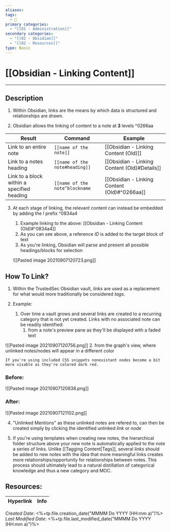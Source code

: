 ```yaml
---
aliases: 
tags:
  - 📝
primary categories:
  - "[[01 - Administration]]"
secondary categories:
  - "[[02 - Obsidian]]"
  - "[[02 - Resources]]"
type: Basic
---
```

# [[Obsidian - Linking Content]]  
***
## Description

1. Within Obsidian, links are the means by which data is structured and relationships are drawn. 

2. Obsidian allows the linking of content to a note at **3** levels ^0266aa

| Result                                     | Command                        | Example                     |
| ------------------------------------------ | ------------------------------ | --------------------------- |
| Link to an entire note                     | `[[name of the note]]`         | [[Obsidian - Linking Content (Old)]]         |
| Link to a notes heading                    | `[[name of the note#heading]]` | [[Obsidian - Linking Content (Old)#Details]] |
| Link to a block within a specified heading | `[[name of the note^blockname` | [[Obsidian - Linking Content (Old)#^0266aa]] | 

3. At each stage of linking, the relevant content can instead be embedded by adding the *!* prefix ^0834a4
	1. Example linking to the above: [[Obsidian - Linking Content (Old)#^0834a4]]
	2. As you can see above, a reference *ID* is added to the target block of text
	3. As you're linking, Obsidian will parse and present all possible headings/blocks for selection
 
	![[Pasted image 20210907120723.png]]

## How To Link?

1. Within the TrustedSec Obsidian vault, *links* are used as a replacement for what would more traditionally be considered *tags*. 

2. Example:
	1. Over time a vault grows and several links are created to a recurring category that is not yet created. Links with no associated note can be readily identified:
		1. from a note's preview pane as they'll be displayed with a faded text
		
![[Pasted image 20210907120756.png]]
		2. from the graph's view, where unlinked notes/nodes will appear in a different color



```ad-important
If you're using included CSS snippets nonexistant nodes become a bit more visable as they're colored dark red.
```

### Before:
![[Pasted image 20210907120838.png]]

### After:
![[Pasted image 20210907121102.png]]

4. "Unlinked Mentions" as these unlinked notes are refered to, can then be created simply by clicking the identified unlinked *link* or *node*

5. If you're using templates when creating new notes, the hierarchical folder structure above your new note is automatically applied to the note a series of links. Unlike [[Tagging Content|Tags]], several *links* should be added to new notes with the idea that more meaningful links creates more relationships/opportunity for relationships between notes. This process should ultimately lead to a natural distillation of categorical knowledge and thus a new category and MOC.



## Resources:

| Hyperlink | Info |
| --------- | ---- |


_Created Date_: <%+tp.file.creation_date("MMMM Do YYYY (HH:mm a)")%>
_Last Modified Date_: <%+tp.file.last_modified_date("MMMM Do YYYY (HH:mm a)")%>
